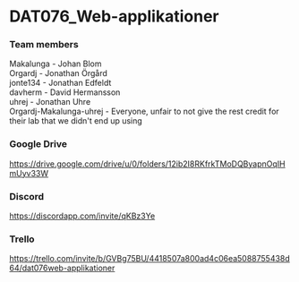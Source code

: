 # DAT076_Web-applikationer

### Team members
Makalunga - Johan Blom\
Orgardj - Jonathan Örgård\
jonte134 - Jonathan Edfeldt\
davherm - David Hermansson\
uhrej - Jonathan Uhre\
Orgardj-Makalunga-uhrej - Everyone, unfair to not give the rest credit for their lab that we didn't end up using


### Google Drive
https://drive.google.com/drive/u/0/folders/12ib2I8RKfrkTMoDQByapnOqIHmUyv33W


### Discord
https://discordapp.com/invite/qKBz3Ye


### Trello
https://trello.com/invite/b/GVBg75BU/4418507a800ad4c06ea5088755438d64/dat076web-applikationer
